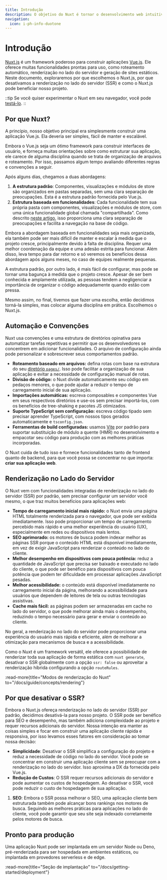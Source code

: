 ```yaml
---
title: Introdução
description: O objetivo do Nuxt é tornar o desenvolvimento web intuitivo e eficiente, com uma ótima Experiência do Desenvolvedor em mente.
navigation:
  icon: i-ph-info-duotone
---
```


# Introdução

[Nuxt.js](https://github.com/nuxt/nuxt) é um framework poderoso para construir aplicações [Vue.js](https://vuejs.org). Ele oferece muitas funcionalidades prontas para uso, como roteamento automático, renderização no lado do servidor e geração de sites estáticos. Neste documento, exploraremos por que escolhemos o Nuxt.js, por que desativamos a renderização no lado do servidor (SSR) e como o Nuxt.js pode beneficiar nosso projeto.

::tip
Se você quiser experimentar o Nuxt em seu navegador, você pode [testá-lo](/docs/getting-started/installation#play-online).
::

## Por que Nuxt?

A princípio, nosso objetivo principal era simplesmente construir uma aplicação Vue.js. Ela deveria ser simples, fácil de manter e escalável.

Embora o Vue.js seja um ótimo framework para construir interfaces de usuário, e forneça muitas orientações sobre como estruturar sua aplicação, ele carece de alguma disciplina quando se trata de organização de arquivos e roteamento. Por isso, passamos algum tempo avaliando diferentes regras e convenções a seguir.

Após alguns dias, chegamos a duas abordagens:

1. **A estrutura padrão**: Componentes, visualizações e módulos de store são organizados em pastas separadas, sem uma clara separação de preocupações. Esta é a estrutura padrão fornecida pelo Vue.js.
2. **Estrutura baseada em funcionalidades**: Cada funcionalidade tem sua própria pasta com componentes, visualizações e módulos de store, com uma única funcionalidade global chamada "compartilhada". Como descrito [neste artigo](https://fadamakis.com/a-front-end-application-folder-structure-that-makes-sense-ecc0b690968b), isso proporciona uma clara separação de preocupações e facilita a navegação na base de código.

Embora a abordagem baseada em funcionalidades seja mais organizada, ela também pode ser mais difícil de manter e escalar à medida que o projeto cresce, principalmente devido à falta de disciplina. Requer uma melhor coordenação da equipe e uma adesão estrita para funcionar. Além disso, leva tempo para dar retorno e só veremos os benefícios dessa abordagem após alguns meses, no caso de equipes realmente pequenas.

A estrutura padrão, por outro lado, é mais fácil de configurar, mas pode se tornar uma bagunça à medida que o projeto cresce. Apesar de ser bem conhecida e amplamente utilizada, as pessoas tendem a negligenciar a importância de organizar o código adequadamente quando estão com pressa.

Mesmo assim, no final, tivemos que fazer uma escolha, então decidimos torná-la simples, mas colocar alguma disciplina em prática. Escolhemos o Nuxt.js.

## Automação e Convenções

Nuxt usa convenções e uma estrutura de diretórios opinativa para automatizar tarefas repetitivas e permitir que os desenvolvedores se concentrem em adicionar funcionalidades. O arquivo de configuração ainda pode personalizar e sobrescrever seus comportamentos padrão.

- **Roteamento baseado em arquivos:** defina rotas com base na estrutura do seu [diretório `pages/`](/docs/guide/directory-structure/pages). Isso pode facilitar a organização de sua aplicação e evitar a necessidade de configuração manual de rotas.
- **Divisão de código:** o Nuxt divide automaticamente seu código em pedaços menores, o que pode ajudar a reduzir o tempo de carregamento inicial de sua aplicação.
- **Importações automáticas:** escreva composables e componentes Vue em seus respectivos diretórios e use-os sem precisar importá-los, com os benefícios de tree-shaking e pacotes JS otimizados.
- **Suporte TypeScript sem configuração:** escreva código tipado sem precisar aprender TypeScript, com nossos tipos gerados automaticamente e `tsconfig.json`.
- **Ferramentas de build configuradas:** usamos [Vite](https://vitejs.dev) por padrão para suportar substituição de módulo a quente (HMR) no desenvolvimento e empacotar seu código para produção com as melhores práticas incorporadas.

O Nuxt cuida de tudo isso e fornece funcionalidades tanto de frontend quanto de backend, para que você possa se concentrar no que importa: **criar sua aplicação web**.

## Renderização no Lado do Servidor

O Nuxt vem com funcionalidades integradas de renderização no lado do servidor (SSR) por padrão, sem precisar configurar um servidor você mesmo, o que traz muitos benefícios para aplicações web:

- **Tempo de carregamento inicial mais rápido:** o Nuxt envia uma página HTML totalmente renderizada para o navegador, que pode ser exibida imediatamente. Isso pode proporcionar um tempo de carregamento percebido mais rápido e uma melhor experiência do usuário (UX), especialmente em redes ou dispositivos mais lentos.
- **SEO aprimorado:** os motores de busca podem indexar melhor as páginas SSR porque o conteúdo HTML está disponível imediatamente, em vez de exigir JavaScript para renderizar o conteúdo no lado do cliente.
- **Melhor desempenho em dispositivos com pouca potência:** reduz a quantidade de JavaScript que precisa ser baixado e executado no lado do cliente, o que pode ser benéfico para dispositivos com pouca potência que podem ter dificuldade em processar aplicações JavaScript pesadas.
- **Melhor acessibilidade:** o conteúdo está disponível imediatamente no carregamento inicial da página, melhorando a acessibilidade para usuários que dependem de leitores de tela ou outras tecnologias assistivas.
- **Cache mais fácil:** as páginas podem ser armazenadas em cache no lado do servidor, o que pode melhorar ainda mais o desempenho, reduzindo o tempo necessário para gerar e enviar o conteúdo ao cliente.

No geral, a renderização no lado do servidor pode proporcionar uma experiência do usuário mais rápida e eficiente, além de melhorar a otimização para mecanismos de busca e a acessibilidade.

Como o Nuxt é um framework versátil, ele oferece a possibilidade de renderizar toda sua aplicação de forma estática com `nuxt generate`, desativar o SSR globalmente com a opção `ssr: false` ou aproveitar a renderização híbrida configurando a opção `routeRules`.

:read-more{title="Modos de renderização do Nuxt" to="/docs/guide/concepts/rendering"}

## Por que desativar o SSR?

Embora o Nuxt.js ofereça renderização no lado do servidor (SSR) por padrão, decidimos desativá-la para nosso projeto. O SSR pode ser benéfico para SEO e desempenho, mas também adiciona complexidade ao projeto e requer recursos adicionais do servidor. Nossa intenção era manter as coisas simples e focar em construir uma aplicação cliente rápida e responsiva, por isso levamos esses fatores em consideração ao tomar nossa decisão:

- **Simplicidade**: Desativar o SSR simplifica a configuração do projeto e reduz a necessidade de código no lado do servidor. Você pode se concentrar em construir uma aplicação cliente sem se preocupar com a renderização no lado do servidor. Isso aproxima a DX da fornecida pelo Vue.js.
- **Redução de Custos**: O SSR requer recursos adicionais do servidor e pode aumentar os custos de hospedagem. Ao desativar o SSR, você pode reduzir o custo de hospedagem de sua aplicação.

1. **SEO**: Embora o SSR possa melhorar o SEO, uma aplicação cliente bem estruturada também pode alcançar bons rankings nos motores de busca. Seguindo as melhores práticas para aplicações no lado do cliente, você pode garantir que seu site seja indexado corretamente pelos motores de busca.

## Pronto para produção

Uma aplicação Nuxt pode ser implantada em um servidor Node ou Deno, pré-renderizada para ser hospedada em ambientes estáticos, ou implantada em provedores serverless e de edge.

:read-more{title="Seção de implantação" to="/docs/getting-started/deployment"}
